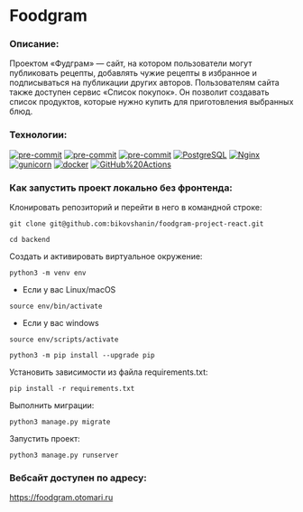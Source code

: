 # Foodgram


### Описание:

Проектом «Фудграм» — сайт, на котором пользователи
могут публиковать рецепты, добавлять чужие рецепты в избранное и подписываться
на публикации других авторов. Пользователям сайта также доступен сервис
«Список покупок». Он позволит создавать список продуктов, которые нужно купить
для приготовления выбранных блюд.

### Технологии:

[![pre-commit](https://img.shields.io/badge/Python-3.11-3776AB?logo=python&logoColor=white)](https://www.python.org/downloads/release/python-3111/)
[![pre-commit](https://img.shields.io/badge/Django-3.2-092E20?logo=django&logoColor=white)](https://docs.djangoproject.com/en/4.2/releases/3.2/)
[![pre-commit](https://img.shields.io/badge/Django_REST_framework-3.12-800000?logo=djangorestramework&logoColor=white)](https://www.django-rest-framework.org/community/3.12-announcement/)
[![PostgreSQL](https://img.shields.io/badge/-PostgreSQL-464646?style=flat-square&logo=PostgreSQL)](https://www.postgresql.org/)
[![Nginx](https://img.shields.io/badge/-NGINX-464646?style=flat-square&logo=NGINX)](https://nginx.org/ru/)
[![gunicorn](https://img.shields.io/badge/-gunicorn-464646?style=flat-square&logo=gunicorn)](https://gunicorn.org/)
[![docker](https://img.shields.io/badge/-Docker-464646?style=flat-square&logo=docker)](https://www.docker.com/)
[![GitHub%20Actions](https://img.shields.io/badge/-GitHub%20Actions-464646?style=flat-square&logo=GitHub%20actions)](https://github.com/features/actions)

### Как запустить проект локально без фронтенда:

Клонировать репозиторий и перейти в него в командной строке:

```
git clone git@github.com:bikovshanin/foodgram-project-react.git
```

```
cd backend
```

Cоздать и активировать виртуальное окружение:

```
python3 -m venv env
```

* Если у вас Linux/macOS

```
source env/bin/activate
```

* Если у вас windows

```
source env/scripts/activate
```

```
python3 -m pip install --upgrade pip
```

Установить зависимости из файла requirements.txt:

```
pip install -r requirements.txt
```

Выполнить миграции:

```
python3 manage.py migrate
```

Запустить проект:

```
python3 manage.py runserver
```

### Вебсайт доступен по адресу:

https://foodgram.otomari.ru

